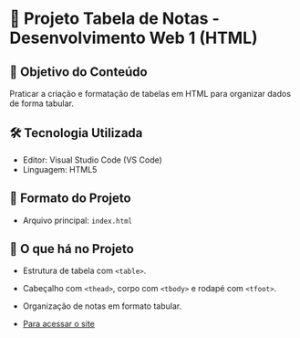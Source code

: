 # 📘 Projeto Tabela de Notas - Desenvolvimento Web 1 (HTML)

## 🎯 Objetivo do Conteúdo
Praticar a criação e formatação de tabelas em HTML para organizar dados de forma tabular.  

## 🛠️ Tecnologia Utilizada
- Editor: Visual Studio Code (VS Code)  
- Linguagem: HTML5  

## 📂 Formato do Projeto
- Arquivo principal: `index.html`  

## 📝 O que há no Projeto
- Estrutura de tabela com `<table>`.  
- Cabeçalho com `<thead>`, corpo com `<tbody>` e rodapé com `<tfoot>`.  
- Organização de notas em formato tabular.  

- [Para acessar o site](https://annaellycavitoria.github.io/PROJETO5---WEB-I/)
